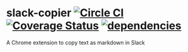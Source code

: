# slack-copier [![Circle CI][circleci-image]][circleci-url] [![Coverage Status][coveralls-image]][coveralls-url] [![dependencies][dependencies-image]][dependencies-url]

A Chrome extension to copy text as markdown in Slack


[circleci-image]: https://img.shields.io/circleci/project/minodisk/slack-copier/master.svg?style=flat-square
[circleci-url]: https://circleci.com/gh/minodisk/slack-copier/tree/master
[coveralls-image]: https://img.shields.io/coveralls/minodisk/slack-copier.svg?style=flat-square
[coveralls-url]: https://coveralls.io/r/minodisk/slack-copier
[dependencies-image]: http://img.shields.io/david/minodisk/slack-copier.svg?style=flat-square
[dependencies-url]: https://david-dm.org/minodisk/slack-copier
